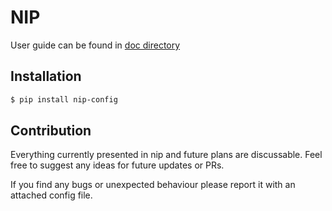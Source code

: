 # NIP

User guide can be found in [doc directory](https://github.com/spairet/nip/tree/main/doc)


Installation
--

``` sh
$ pip install nip-config
```

Contribution
--
Everything currently presented in nip and future plans are discussable. Feel free to suggest any ideas for future updates or PRs.

If you find any bugs or unexpected behaviour please report it with an attached config file.
